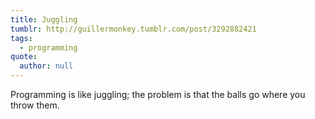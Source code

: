 ```yaml
---
title: Juggling
tumblr: http://guillermonkey.tumblr.com/post/3292882421
tags:
  - programming
quote:
  author: null
---
```


Programming is like juggling; the problem is that the balls go where you throw them.
